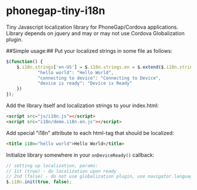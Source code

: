 # phonegap-tiny-i18n
Tiny Javascript localization library for PhoneGap/Cordova applications.
Library depends on jquery and may or may not use Cordova Globalization plugin.

##Simple usage:##
Put your localized strings in some file as follows:
```javascript
$(function() {
    $.i18n.strings['en-US'] = $.i18n.strings.en = $.extend($.i18n.strings.en, {
            "hello world": "Hello World",
            "connecting to device": "Connecting to Device",
            "device is ready": "Device is Ready"
    })
});
```

Add the library itself and localization strings to your index.html:
```html
<script src="js/i18n.js"></script>
<script src="i18n/demo.i18n.en.js"></script>
```

Add special "i18n" attribute to each html-tag that should be localized:
```html
<title i18n="hello world">Hello World</title>
```

Initialize library somewhere in your `onDeviceReady()` callback:
```javascript
// setting up localization, params:
// 1st (true) - do localization upon ready
// 2nd (false) - do not use globalization plugin, use navigator.language instead
$.i18n.init(true, false);
```
